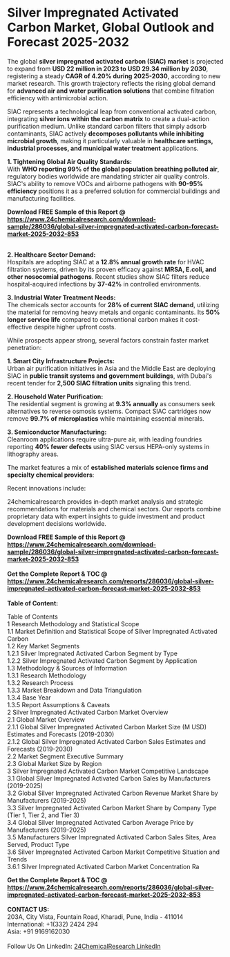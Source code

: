 <h1>Silver Impregnated Activated Carbon Market, Global Outlook and Forecast 2025-2032</h1><p>The global <strong>silver impregnated activated carbon (SIAC) market</strong> is projected to expand from <strong>USD 22 million in 2023 to USD 29.34 million by 2030</strong>, registering a steady <strong>CAGR of 4.20% during 2025-2030</strong>, according to new market research. This growth trajectory reflects the rising global demand for <strong>advanced air and water purification solutions</strong> that combine filtration efficiency with antimicrobial action.</p><p>SIAC represents a technological leap from conventional activated carbon, integrating <strong>silver ions within the carbon matrix</strong> to create a dual-action purification medium. Unlike standard carbon filters that simply adsorb contaminants, SIAC actively <strong>decomposes pollutants while inhibiting microbial growth</strong>, making it particularly valuable in <strong>healthcare settings, industrial processes, and municipal water treatment</strong> applications.</p><p><strong>1. Tightening Global Air Quality Standards:</strong><br>
With <strong>WHO reporting 99% of the global population breathing polluted air</strong>, regulatory bodies worldwide are mandating stricter air quality controls. SIAC's ability to remove VOCs and airborne pathogens with <strong>90-95% efficiency</strong> positions it as a preferred solution for commercial buildings and manufacturing facilities.</p><div><b>Download FREE Sample of this Report @ 
            <a href="https://www.24chemicalresearch.com/download-sample/286036/global-silver-impregnated-activated-carbon-forecast-market-2025-2032-853">
            https://www.24chemicalresearch.com/download-sample/286036/global-silver-impregnated-activated-carbon-forecast-market-2025-2032-853</a></b></div><br><p><strong>2. Healthcare Sector Demand:</strong><br>
Hospitals are adopting SIAC at a <strong>12.8% annual growth rate</strong> for HVAC filtration systems, driven by its proven efficacy against <strong>MRSA, E.coli, and other nosocomial pathogens</strong>. Recent studies show SIAC filters reduce hospital-acquired infections by <strong>37-42%</strong> in controlled environments.</p><p><strong>3. Industrial Water Treatment Needs:</strong><br>
The chemicals sector accounts for <strong>28% of current SIAC demand</strong>, utilizing the material for removing heavy metals and organic contaminants. Its <strong>50% longer service life</strong> compared to conventional carbon makes it cost-effective despite higher upfront costs.</p><p>While prospects appear strong, several factors constrain faster market penetration:</p><p><strong>1. Smart City Infrastructure Projects:</strong><br>
Urban air purification initiatives in Asia and the Middle East are deploying SIAC in <strong>public transit systems and government buildings</strong>, with Dubai's recent tender for <strong>2,500 SIAC filtration units</strong> signaling this trend.</p><p><strong>2. Household Water Purification:</strong><br>
The residential segment is growing at <strong>9.3% annually</strong> as consumers seek alternatives to reverse osmosis systems. Compact SIAC cartridges now remove <strong>99.7% of microplastics</strong> while maintaining essential minerals.</p><p><strong>3. Semiconductor Manufacturing:</strong><br>
Cleanroom applications require ultra-pure air, with leading foundries reporting <strong>40% fewer defects</strong> using SIAC versus HEPA-only systems in lithography areas.</p><p>The market features a mix of <strong>established materials science firms and specialty chemical providers</strong>:</p><p>Recent innovations include:</p><p>24chemicalresearch provides in-depth market analysis and strategic recommendations for materials and chemical sectors. Our reports combine proprietary data with expert insights to guide investment and product development decisions worldwide.</p><div><b>Download FREE Sample of this Report @ 
            <a href="https://www.24chemicalresearch.com/download-sample/286036/global-silver-impregnated-activated-carbon-forecast-market-2025-2032-853">
            https://www.24chemicalresearch.com/download-sample/286036/global-silver-impregnated-activated-carbon-forecast-market-2025-2032-853</a></b></div><br><div><b>Get the Complete Report & TOC @ 
            <a href="https://www.24chemicalresearch.com/reports/286036/global-silver-impregnated-activated-carbon-forecast-market-2025-2032-853">
            https://www.24chemicalresearch.com/reports/286036/global-silver-impregnated-activated-carbon-forecast-market-2025-2032-853</a></b></div><br>
            <b>Table of Content:</b><p>Table of Contents<br />
1 Research Methodology and Statistical Scope<br />
1.1 Market Definition and Statistical Scope of Silver Impregnated Activated Carbon<br />
1.2 Key Market Segments<br />
1.2.1 Silver Impregnated Activated Carbon Segment by Type<br />
1.2.2 Silver Impregnated Activated Carbon Segment by Application<br />
1.3 Methodology & Sources of Information<br />
1.3.1 Research Methodology<br />
1.3.2 Research Process<br />
1.3.3 Market Breakdown and Data Triangulation<br />
1.3.4 Base Year<br />
1.3.5 Report Assumptions & Caveats<br />
2 Silver Impregnated Activated Carbon Market Overview<br />
2.1 Global Market Overview<br />
2.1.1 Global Silver Impregnated Activated Carbon Market Size (M USD) Estimates and Forecasts (2019-2030)<br />
2.1.2 Global Silver Impregnated Activated Carbon Sales Estimates and Forecasts (2019-2030)<br />
2.2 Market Segment Executive Summary<br />
2.3 Global Market Size by Region<br />
3 Silver Impregnated Activated Carbon Market Competitive Landscape<br />
3.1 Global Silver Impregnated Activated Carbon Sales by Manufacturers (2019-2025)<br />
3.2 Global Silver Impregnated Activated Carbon Revenue Market Share by Manufacturers (2019-2025)<br />
3.3 Silver Impregnated Activated Carbon Market Share by Company Type (Tier 1, Tier 2, and Tier 3)<br />
3.4 Global Silver Impregnated Activated Carbon Average Price by Manufacturers (2019-2025)<br />
3.5 Manufacturers Silver Impregnated Activated Carbon Sales Sites, Area Served, Product Type<br />
3.6 Silver Impregnated Activated Carbon Market Competitive Situation and Trends<br />
3.6.1 Silver Impregnated Activated Carbon Market Concentration Ra</p><div><b>Get the Complete Report & TOC @ 
            <a href="https://www.24chemicalresearch.com/reports/286036/global-silver-impregnated-activated-carbon-forecast-market-2025-2032-853">
            https://www.24chemicalresearch.com/reports/286036/global-silver-impregnated-activated-carbon-forecast-market-2025-2032-853</a></b></div><br><b>CONTACT US:</b><br>
            203A, City Vista, Fountain Road, Kharadi, Pune, India - 411014<br>
            International: +1(332) 2424 294<br>
            Asia: +91 9169162030 <br><br>
            Follow Us On LinkedIn: <a href="https://www.linkedin.com/company/24chemicalresearch/">24ChemicalResearch LinkedIn</a>